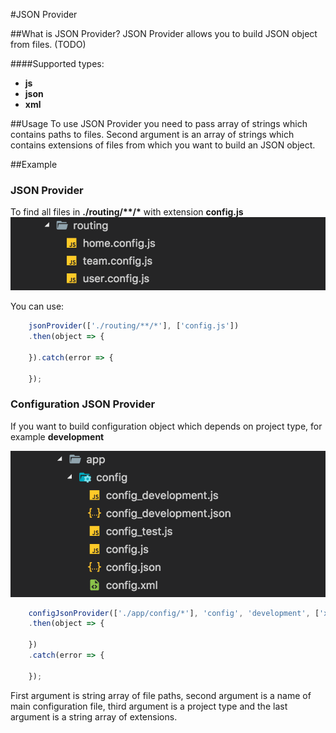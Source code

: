 #JSON Provider

##What is JSON Provider?
JSON Provider allows you to build JSON object from files. (TODO)

####Supported types:
* **js**
* **json**
* **xml**

##Usage
To use JSON Provider you need to pass array of strings which contains paths to files.
Second argument is an array of strings which contains extensions of files from which you want to build an JSON object.

##Example
### JSON Provider

To find all files in **./routing/*\*/\*** with extension **config.js**
![Directory structure](img/routing.png)

You can use:
```javascript
    jsonProvider(['./routing/**/*'], ['config.js'])
    .then(object => {
        
    }).catch(error => {
        
    });
```
### Configuration JSON Provider

If you want to build configuration object which depends on project type, for example **development**

![Directory structure](img/routingType.png)

```javascript
    configJsonProvider(['./app/config/*'], 'config', 'development', ['xml', 'js'])
    .then(object => {

    })
    .catch(error => {

    });
```

First argument is string array of file paths, second argument is a name of main configuration file, third argument is a project type and the last argument is a string array of extensions.